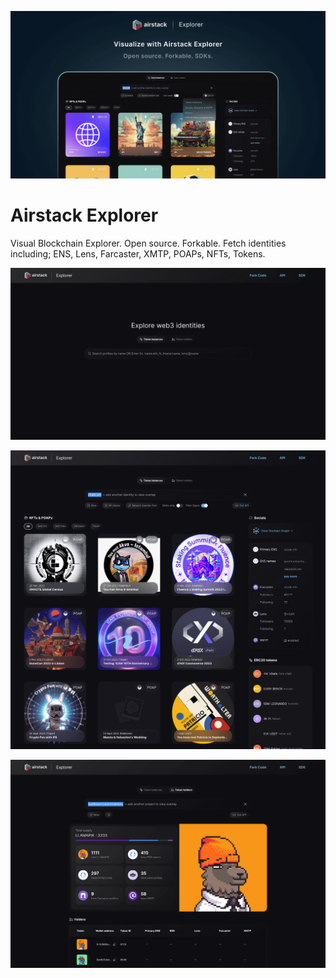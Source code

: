 <img src="./public/images/open-graph/explorer.png"/></div>

# Airstack Explorer

Visual Blockchain Explorer. Open source. Forkable. Fetch identities including; ENS, Lens, Farcaster, XMTP, POAPs, NFTs, Tokens.


<div align="center">
<img src="./public/images/screens/home.png"/></div>

<img src="./public/images/screens/token-balances.png"/></div>

<img src="./public/images/screens/token-holders.png"/></div>
</div>